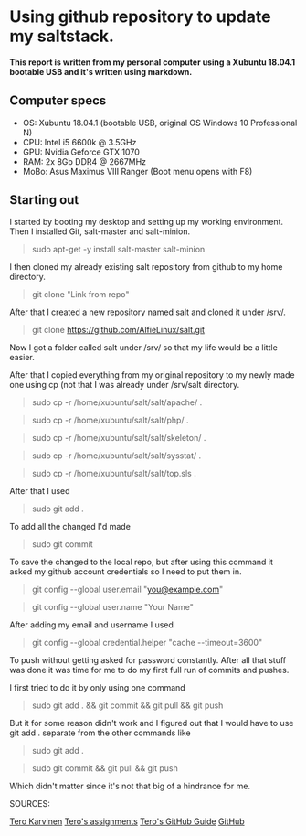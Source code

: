 # Using github repository to update my saltstack.

#### This report is written from my personal computer using a Xubuntu 18.04.1 bootable USB and it's written using markdown.

## Computer specs

- OS: Xubuntu 18.04.1 (bootable USB, original OS Windows 10 Professional N)
- CPU: Intel i5 6600k @ 3.5GHz
- GPU: Nvidia Geforce GTX 1070 
- RAM: 2x 8Gb DDR4 @ 2667MHz
- MoBo: Asus Maximus VIII Ranger (Boot menu opens with F8)

## Starting out

I started by booting my desktop and setting up my working environment. Then I installed Git, salt-master and salt-minion.
> sudo apt-get -y install salt-master salt-minion
 
I then cloned my already existing salt repository from github to my home directory.

> git clone "Link from repo"

After that I created a new repository named salt and cloned it under /srv/.

> git clone https://github.com/AlfieLinux/salt.git

Now I got a folder called salt under /srv/ so that my life would be a little easier.

After that I copied everything from my original repository to my newly made one using cp (not that I was already under /srv/salt directory.

> sudo cp -r /home/xubuntu/salt/salt/apache/ .

> sudo cp -r /home/xubuntu/salt/salt/php/ .

> sudo cp -r /home/xubuntu/salt/salt/skeleton/ .

> sudo cp -r /home/xubuntu/salt/salt/sysstat/ .

> sudo cp -r /home/xubuntu/salt/salt/top.sls .

After that I used 

> sudo git add . 

To add all the changed I'd made

> sudo git commit

To save the changed to the local repo, but after using this command it asked my github account credentials so I need to put them in.

> git config --global user.email "you@example.com"

> git config --global user.name "Your Name"

After adding my email and username I used 

> git config --global credential.helper "cache --timeout=3600"

To push without getting asked for password constantly.
After all that stuff was done it was time for me to do my first full run of commits and pushes.

I first tried to do it by only using one command

> sudo git add . && git commit && git pull && git push

But it for some reason didn't work and I figured out that I would have to use git add . separate from the other commands like

> sudo git add .

> sudo git commit && git pull && git push

Which didn't matter since it's not that big of a hindrance for me.






SOURCES:

[Tero Karvinen](http://terokarvinen.com/)
[Tero's assignments](http://terokarvinen.com/2018/aikataulu-%e2%80%93-palvelinten-hallinta-ict4tn022-3004-ti-ja-3002-to-%e2%80%93-loppukevat-2018-5p)
[Tero's GitHub Guide](http://terokarvinen.com/2016/publish-your-project-with-github)
[GitHub](https://github.com/)

